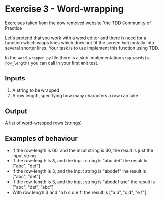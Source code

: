 # Exercise 3 - Word-wrapping

Exercises taken from the now removed website 'the TDD Community of Practice

Let's pretend that you work with a word editor and there is need for a function which wraps lines which does
not fit the screen horizontally into several shorter lines. Your task is to use implement this function using TDD.

In the `word_wrapper.py` file there is a stub implementation `wrap_words(s, row_length)` you can call in your first
unit test.

## Inputs

1. A string to be wrapped
2. A row length, specifying how many characters a row can take

## Output

A list of word-wrapped rows (strings)

## Examples of behaviour

* If the row-length is 60, and the input string is 30, the result is just the input string
* If the row-length is 3, and the input string is "abc def" the result is ["abc", "def"]
* If the row-length is 3, and the input string is "abcdef" the result is ["abc", "def"]
* If the row-length is 3, and the input string is "abcdef abc" the result is ["abc", "def", "abc"]
* With row length 3 and "a b c d e f" the result is ["a b", "c d", "e f"]
